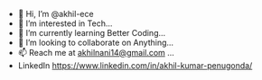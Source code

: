 - 👋 Hi, I’m @akhil-ece
- 👀 I’m interested in Tech...
- 🌱 I’m currently learning Better Coding...
- 💞️ I’m looking to collaborate on Anything...
- 📫 Reach me at akhilnani14@gmail.com ...
- LinkedIn https://www.linkedin.com/in/akhil-kumar-penugonda/

<!---
akhil-ece/akhil-ece is a ✨ special ✨ repository because its `README.md` (this file) appears on your GitHub profile.
You can click the Preview link to take a look at your changes.
--->
